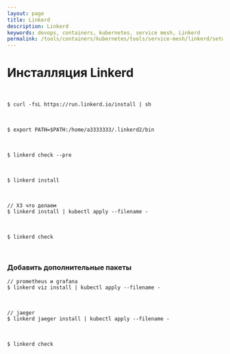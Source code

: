 ```yaml
---
layout: page
title: Linkerd
description: Linkerd
keywords: devops, containers, kubernetes, service mesh, Linkerd
permalink: /tools/containers/kubernetes/tools/service-mesh/linkerd/setup/
---
```


# Инсталляция Linkerd

<br/>

```
$ curl -fsL https://run.linkerd.io/install | sh
```

<br/>

```
$ export PATH=$PATH:/home/a3333333/.linkerd2/bin
```

<br/>

```
$ linkerd check --pre
```

<br/>

```
$ linkerd install
```

<br/>

```
// ХЗ что делаем
$ linkerd install | kubectl apply --filename -
```

<br/>

```
$ linkerd check
```

<br/>

### Добавить дополнительные пакеты

```
// prometheus и grafana
$ linkerd viz install | kubectl apply --filename -
```

<br/>

```
// jaeger
$ linkerd jaeger install | kubectl apply --filename -
```

<br/>

```
$ linkerd check
```
